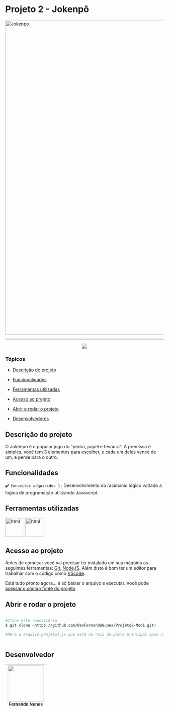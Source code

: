 # Projeto 2 - Jokenpô

<img style="align: center" src="http://res.cloudinary.com/assemany/image/upload/v1502152400/JavaScript_gdcbwg.png" alt="Jokenpo" width="1000"/>
<hr>

<p align="center">
   <img src="http://img.shields.io/static/v1?label=STATUS&message=CONCLUIDO&color=RED&style=for-the-badge"/>
</p>

### Tópicos 

- [Descrição do projeto](#descrição-do-projeto)

- [Funcionalidades](#funcionalidades)

- [Ferramentas utilizadas](#ferramentas-utilizadas)

- [Acesso ao projeto](#acesso-ao-projeto)

- [Abrir e rodar o projeto](#abrir-e-rodar-o-projeto)

- [Desenvolvedores](#desenvolvedores)

## Descrição do projeto 

<p align="justify">
 
O Jokenpô é o popular jogo do "pedra, papel e tesoura". A premissa é simples, você tem 3 elementos para escolher, e cada um deles vence de um, e perde para o outro.

## Funcionalidades

:heavy_check_mark: `Conceitos adquiridos 1:` Desenvolvimento do raciocínio lógico voltado a lógica de programação utilizando Javascript.

## Ferramentas utilizadas
 
<img src="https://cdn-icons-png.flaticon.com/512/5968/5968292.png" alt="html" width="60"/> <img src="https://cdn-icons-png.flaticon.com/512/919/919825.png" alt="html" width="60"/> 
  
###
 
## Acesso ao projeto

Antes de começar você vai precisar ter instalado em sua máquina as seguintes ferramentas:
[Git](https://git-scm.com/), [NodeJS](https://nodejs.org/en/).
Além disto é bom ter um editor para trabalhar com o código como [VScode](https://code.visualstudio.com/).

Está tudo pronto agora... é só baixar o arquivo e executar. Você pode [acessar o código fonte do projeto](https://github.com/DevFernandoNunes/Projeto2-Mod1)

## Abrir e rodar o projeto

```bash
 
#Clone este repositório
$ git clone <https://github.com/DevFernandoNunes/Projeto2-Mod1.git>

#Abra o arquivo projeto1.js que está na raiz da pasta principal após clonar o repositório.
 
``` 
 
## Desenvolvedor

| [<img src="https://avatars.githubusercontent.com/u/95880342?v=4" width=115><br><sub>Fernando Nunes</sub>](https://github.com/DevFernandoNunes) |
| :---: |

 


